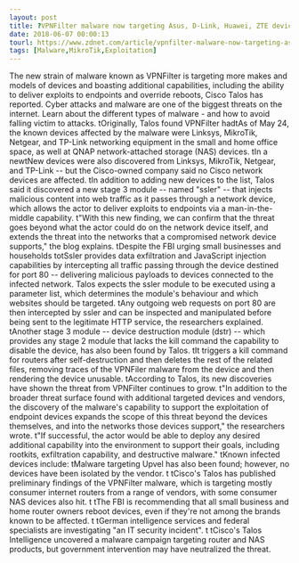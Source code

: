 ```yaml
---
layout: post
title: ?VPNFilter malware now targeting Asus, D-Link, Huawei, ZTE devices
date: 2018-06-07 00:00:13
tourl: https://www.zdnet.com/article/vpnfilter-malware-now-targeting-asus-d-link-huawei-zte/
tags: [Malware,MikroTik,Exploitation]
---
```

The new strain of malware known as VPNFilter is targeting more makes and models of devices and boasting additional capabilities, including the ability to deliver exploits to endpoints and override reboots, Cisco Talos has reported. Cyber attacks and malware are one of the biggest threats on the internet. Learn about the different types of malware - and how to avoid falling victim to attacks. tOriginally, Talos found VPNFilter hadtAs of May 24, the known devices affected by the malware were Linksys, MikroTik, Netgear, and TP-Link networking equipment in the small and home office space, as well at QNAP network-attached storage (NAS) devices. tIn a newtNew devices were also discovered from Linksys, MikroTik, Netgear, and TP-Link -- but the Cisco-owned company said no Cisco network devices are affected. tIn addition to adding new devices to the list, Talos said it discovered a new stage 3 module -- named "ssler" -- that injects malicious content into web traffic as it passes through a network device, which allows the actor to deliver exploits to endpoints via a man-in-the-middle capability. t"With this new finding, we can confirm that the threat goes beyond what the actor could do on the network device itself, and extends the threat into the networks that a compromised network device supports," the blog explains. tDespite the FBI urging small businesses and households totSsler provides data exfiltration and JavaScript injection capabilities by intercepting all traffic passing through the device destined for port 80 -- delivering malicious payloads to devices connected to the infected network. Talos expects the ssler module to be executed using a parameter list, which determines the module's behaviour and which websites should be targeted. tAny outgoing web requests on port 80 are then intercepted by ssler and can be inspected and manipulated before being sent to the legitimate HTTP service, the researchers explained. tAnother stage 3 module -- device destruction module (dstr) -- which provides any stage 2 module that lacks the kill command the capability to disable the device, has also been found by Talos. tIt triggers a kill command for routers after self-destruction and then deletes the rest of the related files, removing traces of the VPNFiler malware from the device and then rendering the device unusable. tAccording to Talos, its new discoveries have shown the threat from VPNFilter continues to grow. t"In addition to the broader threat surface found with additional targeted devices and vendors, the discovery of the malware's capability to support the exploitation of endpoint devices expands the scope of this threat beyond the devices themselves, and into the networks those devices support," the researchers wrote. t"If successful, the actor would be able to deploy any desired additional capability into the environment to support their goals, including rootkits, exfiltration capability, and destructive malware." tKnown infected devices include: tMalware targeting Upvel has also been found; however, no devices have been isolated by the vendor. t tCisco's Talos has published preliminary findings of the VPNFilter malware, which is targeting mostly consumer internet routers from a range of vendors, with some consumer NAS devices also hit. t tThe FBI is recommending that all small business and home router owners reboot devices, even if they're not among the brands known to be affected. t tGerman intelligence services and federal specialists are investigating "an IT security incident". t tCisco's Talos Intelligence uncovered a malware campaign targeting router and NAS products, but government intervention may have neutralized the threat.